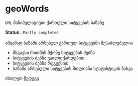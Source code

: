 # geoWords
 <code>DML</code> მანიპულაციები ქართული სიტყვების ბაზაზე

<b> Status : </b> <code>Partly completed</code>
<br><br>
ამჟამად ბაზაში არსებულ ქართულ სიტყვებში შესაძლებელია
* მსგავსი რითმის მქონე სიტყვების ძებნა
* სიტყვების ძებნა ვაილდქარდებით
* სიტყვების ძებნა რეგექსით
* ბაზაში არსებული სიტყვების მთლიანი სტატისტიკის ნახვა

იხილეთ <a href="http://geowords.ga/" target='_blank'> შედეგი</a>
